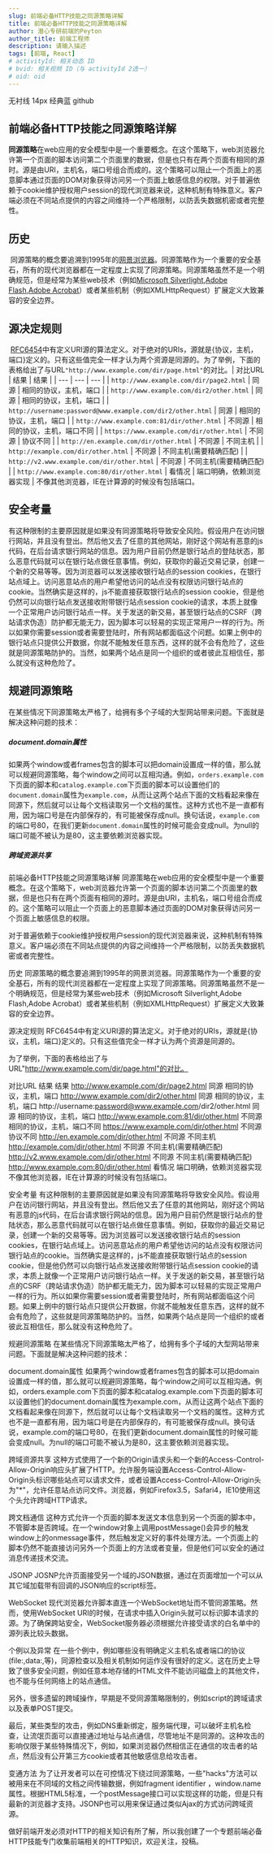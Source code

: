 ```yaml
---
slug: 前端必备HTTP技能之同源策略详解
title: 前端必备HTTP技能之同源策略详解
author: 潜心专研前端的Peyton
author_title: 前端工程师
description: 请输入描述
tags: [前端, React]
# activityId: 相关动态 ID
# bvid: 相关视频 ID（与 activityId 2选一）
# oid: oid
---
```


无衬线
14px
经典蓝
github

## 前端必备HTTP技能之同源策略详解
​
**同源策略**在web应用的安全模型中是一个重要概念。在这个策略下，web浏览器允许第一个页面的脚本访问第二个页面里的数据，但是也只有在两个页面有相同的源时。源是由URI，主机名，端口号组合而成的。这个策略可以阻止一个页面上的恶意脚本通过页面的DOM对象获得访问另一个页面上敏感信息的权限。
​
对于普遍依赖于cookie维护授权用户session的现代浏览器来说，这种机制有特殊意义。客户端必须在不同站点提供的内容之间维持一个严格限制，以防丢失数据机密或者完整性。
​
## **历史**
​
同源策略的概念要追溯到1995年的[网景浏览器](https://link.jianshu.com/?t=https://en.wikipedia.org/wiki/Netscape_Navigator_2)。同源策略作为一个重要的安全基石，所有的现代浏览器都在一定程度上实现了同源策略。同源策略虽然不是一个明确规范，但是经常为某些web技术（例如[Microsoft Silverlight](https://link.jianshu.com/?t=https://en.wikipedia.org/wiki/Microsoft_Silverlight),[Adobe Flash](https://link.jianshu.com/?t=https://en.wikipedia.org/wiki/Adobe_Flash),[Adobe Acrobat](https://link.jianshu.com/?t=https://en.wikipedia.org/wiki/Adobe_Acrobat)）或者某些机制（例如XMLHttpRequest）扩展定义大致兼容的安全边界。
​
## **源决定规则**
​
[RFC6454](https://link.jianshu.com/?t=https://tools.ietf.org/html/rfc6454)中有定义URI源的算法定义。对于绝对的URIs，源就是{协议，主机，端口}定义的。只有这些值完全一样才认为两个资源是同源的。
​
为了举例，下面的表格给出了与URL`"http://www.example.com/dir/page.html"`的对比。
​
| 对比URL | 结果 | 结果 |
| --- | --- | --- |
| `http://www.example.com/dir/page2.html` | 同源 | 相同的协议，主机，端口 |
| `http://www.example.com/dir2/other.html` | 同源 | 相同的协议，主机，端口 |
| `http://username:password@www.example.com/dir2/other.html` | 同源 | 相同的协议，主机，端口 |
| `http://www.example.com:81/dir/other.html` | 不同源 | 相同的协议，主机，端口不同 |
| `https://www.example.com/dir/other.html` | 不同源 | 协议不同 |
| `http://en.example.com/dir/other.html` | 不同源 | 不同主机 |
| `http://example.com/dir/other.html` | 不同源 | 不同主机(需要精确匹配) |
| `http://v2.www.example.com/dir/other.html` | 不同源 | 不同主机(需要精确匹配) |
| `http://www.example.com:80/dir/other.html` | 看情况 | 端口明确，依赖浏览器实现 |
​
不像其他浏览器，IE在计算源的时候没有包括端口。
​
## **安全考量**
​
有这种限制的主要原因就是如果没有同源策略将导致安全风险。假设用户在访问银行网站，并且没有登出。然后他又去了任意的其他网站，刚好这个网站有恶意的js代码，在后台请求银行网站的信息。因为用户目前仍然是银行站点的登陆状态，那么恶意代码就可以在银行站点做任意事情。例如，获取你的最近交易记录，创建一个新的交易等等。因为浏览器可以发送接收银行站点的session cookies，在银行站点域上。访问恶意站点的用户希望他访问的站点没有权限访问银行站点的cookie。当然确实是这样的，js不能直接获取银行站点的session cookie，但是他仍然可以向银行站点发送接收附带银行站点session cookie的请求，本质上就像一个正常用户访问银行站点一样。关于发送的新交易，甚至银行站点的CSRF（跨站请求伪造）防护都无能无力，因为脚本可以轻易的实现正常用户一样的行为。所以如果你需要session或者需要登陆时，所有网站都面临这个问题。如果上例中的银行站点只提供公开数据，你就不能触发任意东西，这样的就不会有危险了，这些就是同源策略防护的。当然，如果两个站点是同一个组织的或者彼此互相信任，那么就没有这种危险了。
​
## **规避同源策略**
​
在某些情况下同源策略太严格了，给拥有多个子域的大型网站带来问题。下面就是解决这种问题的技术：
​
##### document.domain属性
​
如果两个window或者frames包含的脚本可以把domain设置成一样的值，那么就可以规避同源策略，每个window之间可以互相沟通。例如，`orders.example.com`下页面的脚本和`catalog.example.com`下页面的脚本可以设置他们的`document.domain`属性为`example.com`，从而让这两个站点下面的文档看起来像在同源下，然后就可以让每个文档读取另一个文档的属性。这种方式也不是一直都有用，因为端口号是在内部保存的，有可能被保存成null。换句话说，`example.com`的端口号80，在我们更新`document.domain`属性的时候可能会变成null。为null的端口可能不被认为是80，这主要依赖浏览器实现。
​
##### 跨域资源共享
前端必备HTTP技能之同源策略详解
同源策略在web应用的安全模型中是一个重要概念。在这个策略下，web浏览器允许第一个页面的脚本访问第二个页面里的数据，但是也只有在两个页面有相同的源时。源是由URI，主机名，端口号组合而成的。这个策略可以阻止一个页面上的恶意脚本通过页面的DOM对象获得访问另一个页面上敏感信息的权限。

对于普遍依赖于cookie维护授权用户session的现代浏览器来说，这种机制有特殊意义。客户端必须在不同站点提供的内容之间维持一个严格限制，以防丢失数据机密或者完整性。

历史
同源策略的概念要追溯到1995年的网景浏览器。同源策略作为一个重要的安全基石，所有的现代浏览器都在一定程度上实现了同源策略。同源策略虽然不是一个明确规范，但是经常为某些web技术（例如Microsoft Silverlight,Adobe Flash,Adobe Acrobat）或者某些机制（例如XMLHttpRequest）扩展定义大致兼容的安全边界。

源决定规则
RFC6454中有定义URI源的算法定义。对于绝对的URIs，源就是{协议，主机，端口}定义的。只有这些值完全一样才认为两个资源是同源的。

为了举例，下面的表格给出了与URL"http://www.example.com/dir/page.html"的对比。

对比URL	结果	结果
http://www.example.com/dir/page2.html	同源	相同的协议，主机，端口
http://www.example.com/dir2/other.html	同源	相同的协议，主机，端口
http://username:password@www.example.com/dir2/other.html	同源	相同的协议，主机，端口
http://www.example.com:81/dir/other.html	不同源	相同的协议，主机，端口不同
https://www.example.com/dir/other.html	不同源	协议不同
http://en.example.com/dir/other.html	不同源	不同主机
http://example.com/dir/other.html	不同源	不同主机(需要精确匹配)
http://v2.www.example.com/dir/other.html	不同源	不同主机(需要精确匹配)
http://www.example.com:80/dir/other.html	看情况	端口明确，依赖浏览器实现
不像其他浏览器，IE在计算源的时候没有包括端口。

安全考量
有这种限制的主要原因就是如果没有同源策略将导致安全风险。假设用户在访问银行网站，并且没有登出。然后他又去了任意的其他网站，刚好这个网站有恶意的js代码，在后台请求银行网站的信息。因为用户目前仍然是银行站点的登陆状态，那么恶意代码就可以在银行站点做任意事情。例如，获取你的最近交易记录，创建一个新的交易等等。因为浏览器可以发送接收银行站点的session cookies，在银行站点域上。访问恶意站点的用户希望他访问的站点没有权限访问银行站点的cookie。当然确实是这样的，js不能直接获取银行站点的session cookie，但是他仍然可以向银行站点发送接收附带银行站点session cookie的请求，本质上就像一个正常用户访问银行站点一样。关于发送的新交易，甚至银行站点的CSRF（跨站请求伪造）防护都无能无力，因为脚本可以轻易的实现正常用户一样的行为。所以如果你需要session或者需要登陆时，所有网站都面临这个问题。如果上例中的银行站点只提供公开数据，你就不能触发任意东西，这样的就不会有危险了，这些就是同源策略防护的。当然，如果两个站点是同一个组织的或者彼此互相信任，那么就没有这种危险了。

规避同源策略
在某些情况下同源策略太严格了，给拥有多个子域的大型网站带来问题。下面就是解决这种问题的技术：

document.domain属性
如果两个window或者frames包含的脚本可以把domain设置成一样的值，那么就可以规避同源策略，每个window之间可以互相沟通。例如，orders.example.com下页面的脚本和catalog.example.com下页面的脚本可以设置他们的document.domain属性为example.com，从而让这两个站点下面的文档看起来像在同源下，然后就可以让每个文档读取另一个文档的属性。这种方式也不是一直都有用，因为端口号是在内部保存的，有可能被保存成null。换句话说，example.com的端口号80，在我们更新document.domain属性的时候可能会变成null。为null的端口可能不被认为是80，这主要依赖浏览器实现。

跨域资源共享
这种方式使用了一个新的Origin请求头和一个新的Access-Control-Allow-Origin响应头扩展了HTTP。允许服务端设置Access-Control-Allow-Origin头标识哪些站点可以请求文件，或者设置Access-Control-Allow-Origin头为"*"，允许任意站点访问文件。浏览器，例如Firefox3.5，Safari4，IE10使用这个头允许跨域HTTP请求。

跨文档通信
这种方式允许一个页面的脚本发送文本信息到另一个页面的脚本中，不管脚本是否跨域。在一个window对象上调用postMessage()会异步的触发window上的onmessage事件，然后触发定义好的事件处理方法。一个页面上的脚本仍然不能直接访问另外一个页面上的方法或者变量，但是他们可以安全的通过消息传递技术交流。

JSONP
JOSNP允许页面接受另一个域的JSON数据，通过在页面增加一个可以从其它域加载带有回调的JSON响应的script标签。

WebSocket
现代浏览器允许脚本直连一个WebSocket地址而不管同源策略。然而，使用WebSocket URI的时候，在请求中插入Origin头就可以标识脚本请求的源。为了确保跨站安全，WebSocket服务器必须根据允许接受请求的白名单中的源列表比较头数据。

个例以及异常
在一些个例中，例如哪些没有明确定义主机名或者端口的协议(file:,data:,等)，同源检查以及相关机制如何运作没有很好的定义。这在历史上导致了很多安全问题，例如任意本地存储的HTML文件不能访问磁盘上的其他文件，也不能与任何网络上的站点通信。

另外，很多遗留的跨域操作，早期是不受同源策略限制的，例如script的跨域请求以及表单POST提交。

最后，某些类型的攻击，例如DNS重新绑定，服务端代理，可以破坏主机名检查，让流氓页面可以直接通过地址与站点通信，尽管地址不是同源的。这种攻击的影响仅限于某些特殊情况下，例如，如果浏览器仍然相信正在通信的攻击者的站点，然后没有公开第三方cookie或者其他敏感信息给攻击者。

变通方法
为了让开发者可以在可控情况下绕过同源策略，一些"hacks"方法可以被用来在不同域的文档之间传输数据，例如fragment identifier ，window.name属性。根据HTML5标准，一个postMessage接口可以实现这样的功能，但是只有最新的浏览器才支持。JSONP也可以用来保证通过类似Ajax的方式访问跨域资源。

做好前端开发必须对HTTP的相关知识有所了解，所以我创建了一个专题前端必备HTTP技能专门收集前端相关的HTTP知识，欢迎关注，投稿。




